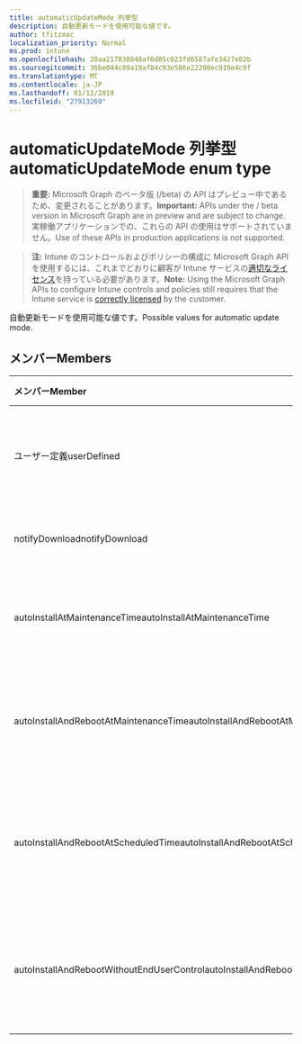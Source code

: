 ```yaml
---
title: automaticUpdateMode 列挙型
description: 自動更新モードを使用可能な値です。
author: tfitzmac
localization_priority: Normal
ms.prod: intune
ms.openlocfilehash: 20aa217838848af6d85c023fd6587afe3427e82b
ms.sourcegitcommit: 36be044c89a19af84c93e586e22200ec919e4c9f
ms.translationtype: MT
ms.contentlocale: ja-JP
ms.lasthandoff: 01/12/2019
ms.locfileid: "27913269"
---
```

# <a name="automaticupdatemode-enum-type"></a><span data-ttu-id="5bf8a-103">automaticUpdateMode 列挙型</span><span class="sxs-lookup"><span data-stu-id="5bf8a-103">automaticUpdateMode enum type</span></span>

> <span data-ttu-id="5bf8a-104">**重要:** Microsoft Graph のベータ版 (/beta) の API はプレビュー中であるため、変更されることがあります。</span><span class="sxs-lookup"><span data-stu-id="5bf8a-104">**Important:** APIs under the / beta version in Microsoft Graph are in preview and are subject to change.</span></span> <span data-ttu-id="5bf8a-105">実稼働アプリケーションでの、これらの API の使用はサポートされていません。</span><span class="sxs-lookup"><span data-stu-id="5bf8a-105">Use of these APIs in production applications is not supported.</span></span>

> <span data-ttu-id="5bf8a-106">**注:** Intune のコントロールおよびポリシーの構成に Microsoft Graph API を使用するには、これまでどおりに顧客が Intune サービスの[適切なライセンス](https://go.microsoft.com/fwlink/?linkid=839381)を持っている必要があります。</span><span class="sxs-lookup"><span data-stu-id="5bf8a-106">**Note:** Using the Microsoft Graph APIs to configure Intune controls and policies still requires that the Intune service is [correctly licensed](https://go.microsoft.com/fwlink/?linkid=839381) by the customer.</span></span>

<span data-ttu-id="5bf8a-107">自動更新モードを使用可能な値です。</span><span class="sxs-lookup"><span data-stu-id="5bf8a-107">Possible values for automatic update mode.</span></span>
## <a name="members"></a><span data-ttu-id="5bf8a-108">メンバー</span><span class="sxs-lookup"><span data-stu-id="5bf8a-108">Members</span></span>
|<span data-ttu-id="5bf8a-109">メンバー</span><span class="sxs-lookup"><span data-stu-id="5bf8a-109">Member</span></span>|<span data-ttu-id="5bf8a-110">値</span><span class="sxs-lookup"><span data-stu-id="5bf8a-110">Value</span></span>|<span data-ttu-id="5bf8a-111">説明</span><span class="sxs-lookup"><span data-stu-id="5bf8a-111">Description</span></span>|
|:---|:---|:---|
|<span data-ttu-id="5bf8a-112">ユーザー定義</span><span class="sxs-lookup"><span data-stu-id="5bf8a-112">userDefined</span></span>|<span data-ttu-id="5bf8a-113">0</span><span class="sxs-lookup"><span data-stu-id="5bf8a-113">0</span></span>|<span data-ttu-id="5bf8a-114">ユーザー定義、既定値、ない目的。</span><span class="sxs-lookup"><span data-stu-id="5bf8a-114">User Defined, default value, no intent.</span></span>|
|<span data-ttu-id="5bf8a-115">notifyDownload</span><span class="sxs-lookup"><span data-stu-id="5bf8a-115">notifyDownload</span></span>|<span data-ttu-id="5bf8a-116">1</span><span class="sxs-lookup"><span data-stu-id="5bf8a-116">1</span></span>|<span data-ttu-id="5bf8a-117">ダウンロード時に通知します。</span><span class="sxs-lookup"><span data-stu-id="5bf8a-117">Notify on download.</span></span>|
|<span data-ttu-id="5bf8a-118">autoInstallAtMaintenanceTime</span><span class="sxs-lookup"><span data-stu-id="5bf8a-118">autoInstallAtMaintenanceTime</span></span>|<span data-ttu-id="5bf8a-119">2</span><span class="sxs-lookup"><span data-stu-id="5bf8a-119">2</span></span>|<span data-ttu-id="5bf8a-120">メンテナンス時に自動インストールします。</span><span class="sxs-lookup"><span data-stu-id="5bf8a-120">Auto-install at maintenance time.</span></span>|
|<span data-ttu-id="5bf8a-121">autoInstallAndRebootAtMaintenanceTime</span><span class="sxs-lookup"><span data-stu-id="5bf8a-121">autoInstallAndRebootAtMaintenanceTime</span></span>|<span data-ttu-id="5bf8a-122">3</span><span class="sxs-lookup"><span data-stu-id="5bf8a-122">3</span></span>|<span data-ttu-id="5bf8a-123">自動インストールおよびメンテナンス時に再起動します。</span><span class="sxs-lookup"><span data-stu-id="5bf8a-123">Auto-install and reboot at maintenance time.</span></span>|
|<span data-ttu-id="5bf8a-124">autoInstallAndRebootAtScheduledTime</span><span class="sxs-lookup"><span data-stu-id="5bf8a-124">autoInstallAndRebootAtScheduledTime</span></span>|<span data-ttu-id="5bf8a-125">4</span><span class="sxs-lookup"><span data-stu-id="5bf8a-125">4</span></span>|<span data-ttu-id="5bf8a-126">自動インストールし、スケジュールされた時刻に再起動します。</span><span class="sxs-lookup"><span data-stu-id="5bf8a-126">Auto-install and reboot at scheduled time.</span></span>|
|<span data-ttu-id="5bf8a-127">autoInstallAndRebootWithoutEndUserControl</span><span class="sxs-lookup"><span data-stu-id="5bf8a-127">autoInstallAndRebootWithoutEndUserControl</span></span>|<span data-ttu-id="5bf8a-128">5</span><span class="sxs-lookup"><span data-stu-id="5bf8a-128">5</span></span>|<span data-ttu-id="5bf8a-129">自動インストールし、エンドユーザーの制御に再起動します</span><span class="sxs-lookup"><span data-stu-id="5bf8a-129">Auto-install and restart without end-user control</span></span>|





